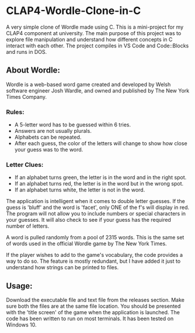 # CLAP4-Wordle-Clone-in-C
A very simple clone of Wordle made using C. This is a mini-project for my CLAP4 component at university. The main purpose of this project was to explore file manipulation and understand how different concepts in C interact with each other. 
The project compiles in VS Code and Code::Blocks and runs in DOS.

## About Wordle:
Wordle is a web-based word game created and developed by Welsh software engineer Josh Wardle, and owned and published by The New York Times Company.

### Rules:
 - A 5-letter word has to be guessed within 6 tries.
 - Answers are not usually plurals.
 - Alphabets can be repeated.
 - After each guess, the color of the letters will change to show how close your guess was to the word.
 
 ### Letter Clues:
  - If an alphabet turns green, the letter is in the word and in the right spot.
  - If an alphabet turns red, the letter is in the word but in the wrong spot.
  - If an alphabet turns white, the letter is not in the word.

The application is intelligent when it comes to double letter guesses. If the guess is 'bluff' and the word is 'facet', only ONE of the f's will display in red. 
The program will not allow you to include numbers or special characters in your guesses. It will also check to see if your guess has the required number of letters.

A word is pulled randomly from a pool of 2315 words. This is the same set of words used in the official Wordle game by The New York Times.

If the player wishes to add to the game's vocabulary, the code provides a way to do so. The feature is mostly redundant, but I have added it just to understand how strings can be printed to files.

## Usage:
Download the executable file and text file from the releases section. Make sure both the files are at the same file location.
You should be presented with the 'title screen' of the game when the application is launched.
The code has been written to run on most terminals. It has been tested on Windows 10.
